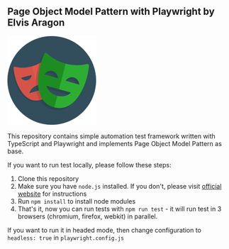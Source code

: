 ## Page Object Model Pattern with Playwright by Elvis Aragon

![alt text](./playwright-logo.png)

This repository contains simple automation test framework written with TypeScript and Playwright and implements Page Object Model Pattern as base.

If you want to run test locally, please follow these steps:

1. Clone this repository
2. Make sure you have `node.js` installed. If you don't, please visit [official website](https://nodejs.org/en/download/) for instructions 
3. Run `npm install` to install node modules
4. That's it, now you can run tests with `npm run test` - it will run test in 3 browsers (chromium, firefox, webkit) in parallel.

If you want to run it in headed mode, then change configuration to `headless: true` in `playwright.config.js`
